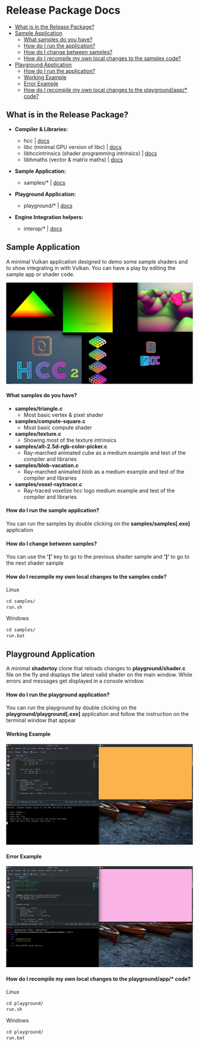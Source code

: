 # Release Package Docs

- [What is in the Release Package?](#what-is-in-the-release-package)
- [Sample Application](#sample-application)
	- [What samples do you have?](#what-samples-do-you-have)
	- [How do I run the application?](#how-do-i-run-the-sample-application)
	- [How do I change between samples?](#how-do-i-change-between-samples)
	- [How do I recompile my own local changes to the samples code?](#how-do-i-recompile-my-own-local-changes-to-the-samples-code)
- [Playground Application](#playground-application)
	- [How do I run the application?](#how-do-i-run-the-playground-application)
	- [Working Example](#working-example)
	- [Error Example](#error-example)
	- [How do I recompile my own local changes to the playground/app/\* code?](#how-do-i-recompile-my-own-local-changes-to-the-playgroundapp-code)

## What is in the Release Package?

- **Compiler & Libraries:**
	- hcc | [docs](command_line.md)
	- libc (minimal GPU version of libc) | [docs](intrinsics.md#libc)
	- libhccintrinsics (shader programming intrinsics) | [docs](intrinsics.md)
	- libhmaths (vector & matrix maths) | [docs](../libhmaths)

- **Sample Application:**
	- samples/\* | [docs](#sample-application)
- **Playground Application:**
	- playground/\* | [docs](#playground-application)

- **Engine Integration helpers:**
	- interop/\* | [docs](integrating_into_your_engine.md)

## Sample Application

A minimal Vulkan application designed to demo some sample shaders and to show integrating in with Vulkan. You can have a play by editing the sample app or shader code.

![samples-image](samples.png)

#### What samples do you have?
- **samples/triangle.c**
	- Most basic vertex & pixel shader
- **samples/compute-square.c**
	- Most basic compute shader
- **samples/texture.c**
	- Showing most of the texture intrinsics
- **samples/alt-2.5d-rgb-color-picker.c**
	- Ray-marched animated cube as a medium example and test of the compiler and libraries
- **samples/blob-vacation.c**
	- Ray-marched animated blob as a medium example and test of the compiler and libraries
- **samples/voxel-raytracer.c**
	- Ray-traced voxelize hcc logo medium example and test of the compiler and libraries

#### How do I run the sample application?
You can run the samples by double clicking on the **samples/samples[.exe]** application

#### How do I change between samples?
You can use the **'['** key to go to the previous shader sample and **']'** to go to the next shader sample

#### How do I recompile my own local changes to the samples code?
Linux
```
cd samples/
run.sh
```
Windows
```
cd samples/
run.bat
```

## Playground Application

A minimal **shadertoy** clone that reloads changes to **playground/shader.c** file on the fly and displays the latest valid shader on the main window. While errors and messages get displayed in a console window.

#### How do I run the playground application?
You can run the playground by double clicking on the **playground/playground[.exe]** application and follow the instruction on the terminal window that appear

#### Working Example
![playground-working](playground-working.png)
#### Error Example
![playground-error](playground-error.png)

#### How do I recompile my own local changes to the playground/app/\* code?
Linux
```
cd playground/
run.sh
```
Windows
```
cd playground/
run.bat
```
